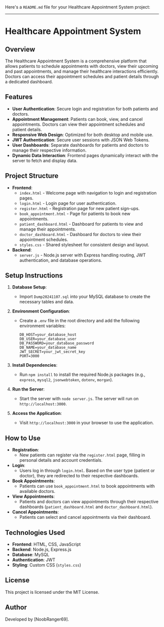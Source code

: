 Here's a `README.md` file for your Healthcare Appointment System project:

---

# Healthcare Appointment System

## Overview
The Healthcare Appointment System is a comprehensive platform that allows patients to schedule appointments with doctors, view their upcoming and past appointments, and manage their healthcare interactions efficiently. Doctors can access their appointment schedules and patient details through a dedicated dashboard.

## Features
- **User Authentication**: Secure login and registration for both patients and doctors.
- **Appointment Management**: Patients can book, view, and cancel appointments. Doctors can view their appointment schedules and patient details.
- **Responsive Web Design**: Optimized for both desktop and mobile use.
- **JWT Authentication**: Secure user sessions with JSON Web Tokens.
- **User Dashboards**: Separate dashboards for patients and doctors to manage their respective information.
- **Dynamic Data Interaction**: Frontend pages dynamically interact with the server to fetch and display data.

## Project Structure
- **Frontend**:
  - `index.html` - Welcome page with navigation to login and registration pages.
  - `login.html` - Login page for user authentication.
  - `register.html` - Registration page for new patient sign-ups.
  - `book_appointment.html` - Page for patients to book new appointments.
  - `patient_dashboard.html` - Dashboard for patients to view and manage their appointments.
  - `doctor_dashboard.html` - Dashboard for doctors to view their appointment schedules.
  - `styles.css` - Shared stylesheet for consistent design and layout.
- **Backend**:
  - `server.js` - Node.js server with Express handling routing, JWT authentication, and database operations.

## Setup Instructions
1. **Database Setup**:
   - Import `Dump20241107.sql` into your MySQL database to create the necessary tables and data.

2. **Environment Configuration**:
   - Create a `.env` file in the root directory and add the following environment variables:
     ```
     DB_HOST=your_database_host
     DB_USER=your_database_user
     DB_PASSWORD=your_database_password
     DB_NAME=your_database_name
     JWT_SECRET=your_jwt_secret_key
     PORT=3000
     ```

3. **Install Dependencies**:
   - Run `npm install` to install the required Node.js packages (e.g., `express`, `mysql2`, `jsonwebtoken`, `dotenv`, `morgan`).

4. **Run the Server**:
   - Start the server with `node server.js`. The server will run on `http://localhost:3000`.

5. **Access the Application**:
   - Visit `http://localhost:3000` in your browser to use the application.

## How to Use
- **Registration**:
  - New patients can register via the `register.html` page, filling in personal details and account credentials.
- **Login**:
  - Users log in through `login.html`. Based on the user type (patient or doctor), they are redirected to their respective dashboards.
- **Book Appointments**:
  - Patients can use `book_appointment.html` to book appointments with available doctors.
- **View Appointments**:
  - Patients and doctors can view appointments through their respective dashboards (`patient_dashboard.html` and `doctor_dashboard.html`).
- **Cancel Appointments**:
  - Patients can select and cancel appointments via their dashboard.

## Technologies Used
- **Frontend**: HTML, CSS, JavaScript
- **Backend**: Node.js, Express.js
- **Database**: MySQL
- **Authentication**: JWT
- **Styling**: Custom CSS (`styles.css`)

## License
This project is licensed under the MIT License.

## Author
Developed by [NoobRanger69].
